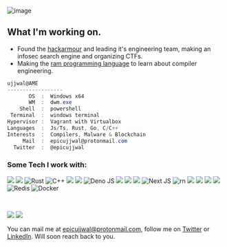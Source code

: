 
![image](https://user-images.githubusercontent.com/38783809/202891045-2e72fbfc-4f40-45c0-9ceb-93155ed8de58.png)
## What I'm working on.
- Found the [hackarmour](https://github.com/hackarmour) and leading it's engineering team, making an infosec search engine and organizing CTFs.
- Making the [ram programming language](https://github.com/ujjwal-kr/ram) to learn about compiler engineering.

```csharp
ujjwal@AME
------------------
       OS  :  Windows x64
       WM  :  dwm.exe
    Shell  :  powershell
 Terminal  :  windows terminal
Hypervisor :  Vagrant with Virtualbox
Languages  :  Js/Ts, Rust, Go, C/C++
Interests  :  Compilers, Malware & Blockchain
     Mail  :  epicujjwal@protonmail.com
  Twitter  :  @epicujjwal
```

### Some Tech I work with:
<img src="https://img.shields.io/badge/JavaScript-F7DF1E?style=for-the-badge&logo=javascript&logoColor=black"></img>
<img src="https://img.shields.io/badge/Node.js-43853D?style=for-the-badge&logo=node.js&logoColor=white"></img>
![Rust](https://img.shields.io/badge/Rust-black?style=for-the-badge&logo=rust&logoColor=#E57324)
![C++](https://img.shields.io/badge/c++-%2300599C.svg?style=for-the-badge&logo=c%2B%2B&logoColor=white)
<img src="https://img.shields.io/badge/TypeScript-007ACC?style=for-the-badge&logo=typescript&logoColor=white"></img>
<img src="https://img.shields.io/badge/Go-00ADD8?style=for-the-badge&logo=go&logoColor=white"></img>
![Deno JS](https://img.shields.io/badge/deno%20js-000000?style=for-the-badge&logo=deno&logoColor=white)
<img src="https://img.shields.io/badge/Sass-CC6699?style=for-the-badge&logo=sass&logoColor=white"></img>
<img src="https://img.shields.io/badge/C-00599C?style=for-the-badge&logo=c&logoColor=white"></img>
<img src="https://img.shields.io/badge/React-20232A?style=for-the-badge&logo=react&logoColor=61DAFB"></img>
![Next JS](https://img.shields.io/badge/Next-black?style=for-the-badge&logo=next.js&logoColor=white)
![rn](https://img.shields.io/badge/React_Native-20232A?style=for-the-badge&logo=react&logoColor=61DAFB)
<img src="https://img.shields.io/badge/Angular-DD0031?style=for-the-badge&logo=angular&logoColor=white"></img>
<img src="https://img.shields.io/badge/styled--components-DB7093?style=for-the-badge&logo=styled-components&logoColor=white"></img>
<img src="https://img.shields.io/badge/PostgreSQL-316192?style=for-the-badge&logo=postgresql&logoColor=white"></img>
<img src="https://img.shields.io/badge/MongoDB-4EA94B?style=for-the-badge&logo=mongodb&logoColor=white"></img>
![Redis](https://img.shields.io/badge/redis-%23DD0031.svg?style=for-the-badge&logo=redis&logoColor=white)
![Docker](https://img.shields.io/badge/docker-%230db7ed.svg?style=for-the-badge&logo=docker&logoColor=white)

<br>

![](https://github-profile-summary-cards.vercel.app/api/cards/stats?username=ujjwal-kr&theme=github_dark)
<img src="https://github-readme-streak-stats.herokuapp.com/?user=ujjwal-kr&theme=github-dark">




You can mail me at epicujjwal@protonmail.com, follow me on [Twitter](https://twitter.com/epicujjwal) or [LinkedIn](https://www.linkedin.com/in/epicujjwal). Will soon reach back to you.

